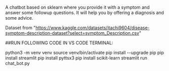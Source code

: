 
A chatbot based on sklearn where you provide it with a symptom and answer some followup questions. It will help you by offering a diagnosis and some advice.

Dataset from "https://www.kaggle.com/datasets/itachi9604/disease-symptom-description-dataset?select=symptom_Description.csv"

##RUN FOLLOWING CODE IN VS CODE TERMINAL:

python3 -m venv venv
source venv/bin/activate
pip install --upgrade pip
pip install streamlit
pip install pyttsx3
pip install scikit-learn
streamlit run chat_bot.py
